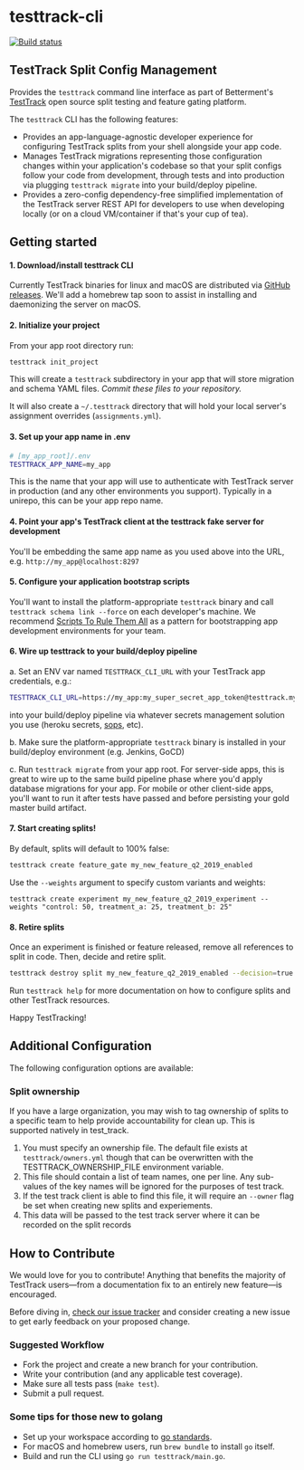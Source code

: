 # testtrack-cli

[![Build status](https://github.com/Betterment/testtrack-cli/actions/workflows/ci.yml/badge.svg?branch=main)](https://github.com/Betterment/testtrack-cli/actions/workflows/ci.yml?query=branch%3Amain)

## TestTrack Split Config Management

Provides the `testtrack` command line interface as part of Betterment's [TestTrack](https://github.com/Betterment/test_track) open source split testing and feature gating platform.

The `testtrack` CLI has the following features:

* Provides an app-language-agnostic developer experience for configuring TestTrack splits from your shell alongside your app code.
* Manages TestTrack migrations representing those configuration changes within your application's codebase so that your split configs follow your code from development, through tests and into production via plugging `testtrack migrate` into your build/deploy pipeline.
* Provides a zero-config dependency-free simplified implementation of the TestTrack server REST API for developers to use when developing locally (or on a cloud VM/container if that's your cup of tea).

## Getting started

#### 1. Download/install testtrack CLI

Currently TestTrack binaries for linux and macOS are distributed via [GitHub releases](https://github.com/Betterment/testtrack-cli/releases). We'll add a homebrew tap soon to assist in installing and daemonizing the server on macOS.

#### 2. Initialize your project

From your app root directory run:

```bash
testtrack init_project
```

This will create a `testtrack` subdirectory in your app that will store migration and schema YAML files. *Commit these files to your repository.*

It will also create a `~/.testtrack` directory that will hold your local server's assignment overrides (`assignments.yml`).

#### 3. Set up your app name in .env

```bash
# [my_app_root]/.env
TESTTRACK_APP_NAME=my_app
```

This is the name that your app will use to authenticate with TestTrack server in production (and any other environments you support). Typically in a unirepo, this can be your app repo name.

#### 4. Point your app's TestTrack client at the testtrack fake server for development

You'll be embedding the same app name as you used above into the URL, e.g. `http://my_app@localhost:8297`

#### 5. Configure your application bootstrap scripts

You'll want to install the platform-appropriate `testtrack` binary and call `testtrack schema link --force` on each developer's machine.
We recommend [Scripts To Rule Them All](https://github.com/github/scripts-to-rule-them-all) as a pattern for bootstrapping app development environments for your team.

#### 6. Wire up testtrack to your build/deploy pipeline

a. Set an ENV var named `TESTTRACK_CLI_URL` with your TestTrack app credentials, e.g.:

```bash
TESTTRACK_CLI_URL=https://my_app:my_super_secret_app_token@testtrack.mydomain.com
```

into your build/deploy pipeline via whatever secrets management solution you use (heroku secrets, [sops](https://github.com/mozilla/sops), etc).

b. Make sure the platform-appropriate `testtrack` binary is installed in your build/deploy environment (e.g. Jenkins, GoCD)

c. Run `testtrack migrate` from your app root. For server-side apps, this is great to wire up to the same build pipeline phase where you'd apply database migrations for your app. For mobile or other client-side apps, you'll want to run it after tests have passed and before persisting your gold master build artifact.

#### 7. Start creating splits!

By default, splits will default to 100% false:

```bash
testtrack create feature_gate my_new_feature_q2_2019_enabled
```

Use the `--weights` argument to specify custom variants and weights:

```
testtrack create experiment my_new_feature_q2_2019_experiment --weights "control: 50, treatment_a: 25, treatment_b: 25"
```

#### 8. Retire splits

Once an experiment is finished or feature released, remove all references to split in code. Then, decide and retire split.

```bash
testtrack destroy split my_new_feature_q2_2019_enabled --decision=true
```

Run `testtrack help` for more documentation on how to configure splits and other TestTrack resources.

Happy TestTracking!

## Additional Configuration

The following configuration options are available:

### Split ownership
If you have a large organization, you may wish to tag ownership of splits to a specific team to help provide accountability for clean up. This is supported natively in test_track.

1. You must specify an ownership file. The default file exists at `testtrack/owners.yml` though that can be overwritten with the TESTTRACK_OWNERSHIP_FILE environment variable.
2. This file should contain a list of team names, one per line. Any sub-values of the key names will be ignored for the purposes of test track.
3. If the test track client is able to find this file, it will require an `--owner` flag be set when creating new splits and experiements.
4. This data will be passed to the test track server where it can be recorded on the split records

## How to Contribute

We would love for you to contribute! Anything that benefits the majority of TestTrack users—from a documentation fix to an entirely new feature—is encouraged.

Before diving in, [check our issue tracker](https://github.com/Betterment/testtrack-cli/issues) and consider creating a new issue to get early feedback on your proposed change.

### Suggested Workflow

* Fork the project and create a new branch for your contribution.
* Write your contribution (and any applicable test coverage).
* Make sure all tests pass (`make test`).
* Submit a pull request.

### Some tips for those new to golang

* Set up your workspace according to [go standards](https://golang.org/doc/code.html#Organization).
* For macOS and homebrew users, run `brew bundle` to install `go` itself.
* Build and run the CLI using `go run testtrack/main.go`.
